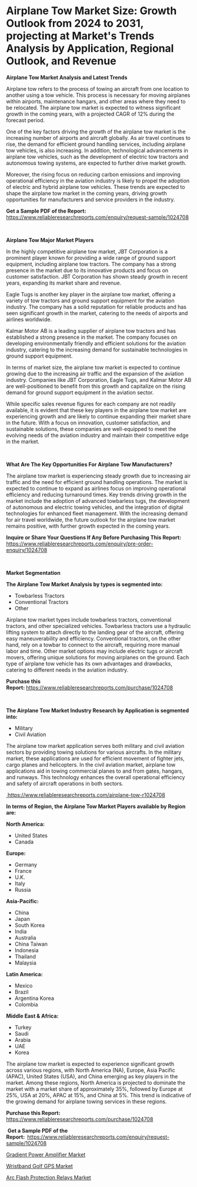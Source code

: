 <p><h1>Airplane Tow Market Size: Growth Outlook from 2024 to 2031, projecting at Market's Trends Analysis by Application, Regional Outlook, and Revenue</h1></p><p><strong>Airplane Tow Market Analysis and Latest Trends</strong></p>
<p><p>Airplane tow refers to the process of towing an aircraft from one location to another using a tow vehicle. This process is necessary for moving airplanes within airports, maintenance hangars, and other areas where they need to be relocated. The airplane tow market is expected to witness significant growth in the coming years, with a projected CAGR of 12% during the forecast period.</p><p>One of the key factors driving the growth of the airplane tow market is the increasing number of airports and aircraft globally. As air travel continues to rise, the demand for efficient ground handling services, including airplane tow vehicles, is also increasing. In addition, technological advancements in airplane tow vehicles, such as the development of electric tow tractors and autonomous towing systems, are expected to further drive market growth.</p><p>Moreover, the rising focus on reducing carbon emissions and improving operational efficiency in the aviation industry is likely to propel the adoption of electric and hybrid airplane tow vehicles. These trends are expected to shape the airplane tow market in the coming years, driving growth opportunities for manufacturers and service providers in the industry.</p></p>
<p><strong>Get a Sample PDF of the Report:&nbsp;</strong> <a href="https://www.reliableresearchreports.com/enquiry/request-sample/1024708">https://www.reliableresearchreports.com/enquiry/request-sample/1024708</a></p>
<p>&nbsp;</p>
<p><strong>Airplane Tow Major Market Players</strong></p>
<p><p>In the highly competitive airplane tow market, JBT Corporation is a prominent player known for providing a wide range of ground support equipment, including airplane tow tractors. The company has a strong presence in the market due to its innovative products and focus on customer satisfaction. JBT Corporation has shown steady growth in recent years, expanding its market share and revenue.</p><p>Eagle Tugs is another key player in the airplane tow market, offering a variety of tow tractors and ground support equipment for the aviation industry. The company has a solid reputation for reliable products and has seen significant growth in the market, catering to the needs of airports and airlines worldwide.</p><p>Kalmar Motor AB is a leading supplier of airplane tow tractors and has established a strong presence in the market. The company focuses on developing environmentally friendly and efficient solutions for the aviation industry, catering to the increasing demand for sustainable technologies in ground support equipment.</p><p>In terms of market size, the airplane tow market is expected to continue growing due to the increasing air traffic and the expansion of the aviation industry. Companies like JBT Corporation, Eagle Tugs, and Kalmar Motor AB are well-positioned to benefit from this growth and capitalize on the rising demand for ground support equipment in the aviation sector.</p><p>While specific sales revenue figures for each company are not readily available, it is evident that these key players in the airplane tow market are experiencing growth and are likely to continue expanding their market share in the future. With a focus on innovation, customer satisfaction, and sustainable solutions, these companies are well-equipped to meet the evolving needs of the aviation industry and maintain their competitive edge in the market.</p></p>
<p>&nbsp;</p>
<p><strong>What Are The Key Opportunities For Airplane Tow Manufacturers?</strong></p>
<p><p>The airplane tow market is experiencing steady growth due to increasing air traffic and the need for efficient ground handling operations. The market is expected to continue to expand as airlines focus on improving operational efficiency and reducing turnaround times. Key trends driving growth in the market include the adoption of advanced towbarless tugs, the development of autonomous and electric towing vehicles, and the integration of digital technologies for enhanced fleet management. With the increasing demand for air travel worldwide, the future outlook for the airplane tow market remains positive, with further growth expected in the coming years.</p></p>
<p><strong>Inquire or Share Your Questions If Any Before Purchasing This Report:</strong> <a href="https://www.reliableresearchreports.com/enquiry/pre-order-enquiry/1024708">https://www.reliableresearchreports.com/enquiry/pre-order-enquiry/1024708</a></p>
<p>&nbsp;</p>
<p><strong>Market Segmentation</strong></p>
<p><strong>The Airplane Tow Market Analysis by types is segmented into:</strong></p>
<p><ul><li>Towbarless Tractors</li><li>Conventional Tractors</li><li>Other</li></ul></p>
<p><p>Airplane tow market types include towbarless tractors, conventional tractors, and other specialized vehicles. Towbarless tractors use a hydraulic lifting system to attach directly to the landing gear of the aircraft, offering easy maneuverability and efficiency. Conventional tractors, on the other hand, rely on a towbar to connect to the aircraft, requiring more manual labor and time. Other market options may include electric tugs or aircraft movers, offering unique solutions for moving airplanes on the ground. Each type of airplane tow vehicle has its own advantages and drawbacks, catering to different needs in the aviation industry.</p></p>
<p><strong>Purchase this Report:&nbsp;</strong><a href="https://www.reliableresearchreports.com/purchase/1024708">https://www.reliableresearchreports.com/purchase/1024708</a></p>
<p>&nbsp;</p>
<p><strong>The Airplane Tow Market Industry Research by Application is segmented into:</strong></p>
<p><ul><li>Military</li><li>Civil Aviation</li></ul></p>
<p><p>The airplane tow market application serves both military and civil aviation sectors by providing towing solutions for various aircrafts. In the military market, these applications are used for efficient movement of fighter jets, cargo planes and helicopters. In the civil aviation market, airplane tow applications aid in towing commercial planes to and from gates, hangars, and runways. This technology enhances the overall operational efficiency and safety of aircraft operations in both sectors.</p></p>
<p><a href="https://www.reliableresearchreports.com/airplane-tow-r1024708">&nbsp;https://www.reliableresearchreports.com/airplane-tow-r1024708</a></p>
<p><strong>In terms of Region, the Airplane Tow Market Players available by Region are:</strong></p>
<p>
    <p> <strong> North America: </strong>
        <ul>
            <li>United States</li>
            <li>Canada</li>
        </ul>
        </p> 
    <p> <strong> Europe: </strong>
        <ul>
            <li>Germany</li>
            <li>France</li>
            <li>U.K.</li>
            <li>Italy</li>
            <li>Russia</li>
        </ul>
        </p> 
    <p> <strong> Asia-Pacific: </strong>
        <ul>
            <li>China</li>
            <li>Japan</li>
            <li>South Korea</li>
            <li>India</li>
            <li>Australia</li>
            <li>China Taiwan</li>
            <li>Indonesia</li>
            <li>Thailand</li>
            <li>Malaysia</li>
        </ul>
        </p> 
    <p> <strong> Latin America: </strong>
        <ul>
            <li>Mexico</li>
            <li>Brazil</li>
            <li>Argentina Korea</li>
            <li>Colombia</li>
        </ul>
        </p> 
    <p> <strong> Middle East & Africa: </strong>
        <ul>
            <li>Turkey</li>
            <li>Saudi</li>
            <li>Arabia</li>
            <li>UAE</li>
            <li>Korea</li>
        </ul>
    </p>
    </p>
<p><p>The airplane tow market is expected to experience significant growth across various regions, with North America (NA), Europe, Asia Pacific (APAC), United States (USA), and China emerging as key players in the market. Among these regions, North America is projected to dominate the market with a market share of approximately 35%, followed by Europe at 25%, USA at 20%, APAC at 15%, and China at 5%. This trend is indicative of the growing demand for airplane towing services in these regions.</p></p>
<p><strong>Purchase this Report: </strong><a href="https://www.reliableresearchreports.com/purchase/1024708">https://www.reliableresearchreports.com/purchase/1024708</a></p>
<p>&nbsp;<strong>Get a Sample PDF of the Report:&nbsp;&nbsp;</strong><a href="https://www.reliableresearchreports.com/enquiry/request-sample/1024708">https://www.reliableresearchreports.com/enquiry/request-sample/1024708</a></p>
<p><strong></strong></p>
<p><p><a href="https://www.linkedin.com/pulse/gradient-power-amplifier-market-size-reveals-best-marketing-j3rpe?trackingId=dw7TyuCHdNVC%2F0TTaPMveg%3D%3D">Gradient Power Amplifier Market</a></p><p><a href="https://www.linkedin.com/pulse/wristband-golf-gps-market-size-trends-complete-industry-overview-0yhvc?trackingId=jCPGrcZdVcgRdp%2B8djBCug%3D%3D">Wristband Golf GPS Market</a></p><p><a href="https://www.linkedin.com/pulse/arc-flash-protection-relays-market-key-successful-business-ibjke?trackingId=J%2FU04qxbVjgWV%2FLxtI7GJw%3D%3D">Arc Flash Protection Relays Market</a></p></p>